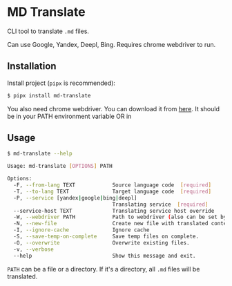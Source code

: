 # MD Translate

CLI tool to translate `.md` files.

Can use Google, Yandex, Deepl, Bing. Requires chrome webdriver to run.

## Installation

Install project (`pipx` is recommended):

```bash
$ pipx install md-translate
```

You also need chrome webdriver. You can download it from [here](https://chromedriver.chromium.org/downloads).
It should be in your PATH environment variable OR in

## Usage

```bash
$ md-translate --help

Usage: md-translate [OPTIONS] PATH

Options:
  -F, --from-lang TEXT            Source language code  [required]
  -T, --to-lang TEXT              Target language code  [required]
  -P, --service [yandex|google|bing|deepl]
                                  Translating service  [required]
  --service-host TEXT             Translating service host override
  -W, --webdriver PATH            Path to webdriver (also can be set by WEBDRIVER_PATH environment variable)
  -N, --new-file                  Create new file with translated content
  -I, --ignore-cache              Ignore cache
  -S, --save-temp-on-complete     Save temp files on complete.
  -O, --overwrite                 Overwrite existing files.
  -v, --verbose
  --help                          Show this message and exit.
```

`PATH` can be a file or a directory. If it's a directory, all `.md` files will be translated.

